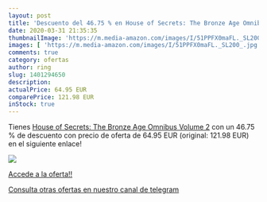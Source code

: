 ```yaml
---
layout: post
title: 'Descuento del 46.75 % en House of Secrets: The Bronze Age Omnibus'
date: 2020-03-31 21:35:35
thumbnailImage: 'https://m.media-amazon.com/images/I/51PPFX0maFL._SL200_.jpg'
images: [ 'https://m.media-amazon.com/images/I/51PPFX0maFL._SL200_.jpg' ]
comments: true
category: ofertas
author: ring
slug: 1401294650
description:
actualPrice: 64.95 EUR
comparePrice: 121.98 EUR
inStock: true
---
```


Tienes [House of Secrets: The Bronze Age Omnibus Volume 2](https://www.amazon.com/dp/1401294650/?tag=redken08-20) con un 46.75 % de descuento con precio de oferta de 64.95 EUR (original: 121.98 EUR) en el siguiente enlace!

[![](https://m.media-amazon.com/images/I/51PPFX0maFL._SL200_.jpg)](https://www.amazon.com/dp/1401294650/?tag=redken08-20)

[Accede a la oferta!!](https://www.amazon.com/dp/1401294650/?tag=redken08-20)

[Consulta otras ofertas en nuestro canal de telegram](https://t.me/s/ofertas25)
